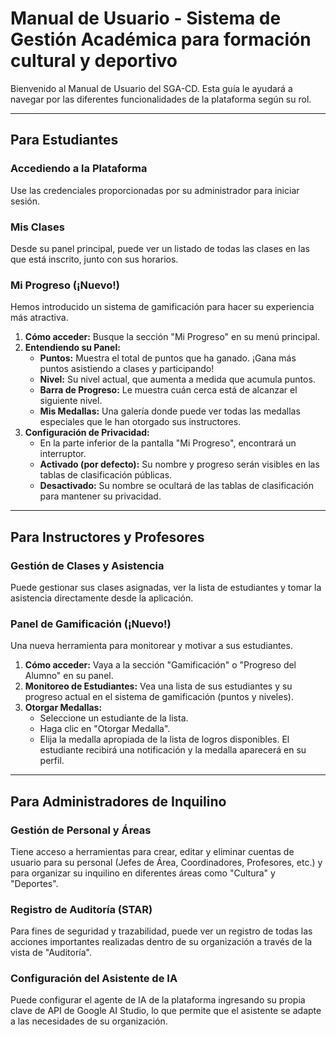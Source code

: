 # Manual de Usuario - Sistema de Gestión Académica para formación cultural y deportivo

Bienvenido al Manual de Usuario del SGA-CD. Esta guía le ayudará a navegar por las diferentes funcionalidades de la plataforma según su rol.

---

## Para Estudiantes

### Accediendo a la Plataforma
Use las credenciales proporcionadas por su administrador para iniciar sesión.

### Mis Clases
Desde su panel principal, puede ver un listado de todas las clases en las que está inscrito, junto con sus horarios.

### Mi Progreso (¡Nuevo!)
Hemos introducido un sistema de gamificación para hacer su experiencia más atractiva.

1.  **Cómo acceder:** Busque la sección "Mi Progreso" en su menú principal.
2.  **Entendiendo su Panel:**
    *   **Puntos:** Muestra el total de puntos que ha ganado. ¡Gana más puntos asistiendo a clases y participando!
    *   **Nivel:** Su nivel actual, que aumenta a medida que acumula puntos.
    *   **Barra de Progreso:** Le muestra cuán cerca está de alcanzar el siguiente nivel.
    *   **Mis Medallas:** Una galería donde puede ver todas las medallas especiales que le han otorgado sus instructores.
3.  **Configuración de Privacidad:**
    *   En la parte inferior de la pantalla "Mi Progreso", encontrará un interruptor.
    *   **Activado (por defecto):** Su nombre y progreso serán visibles en las tablas de clasificación públicas.
    *   **Desactivado:** Su nombre se ocultará de las tablas de clasificación para mantener su privacidad.

---

## Para Instructores y Profesores

### Gestión de Clases y Asistencia
Puede gestionar sus clases asignadas, ver la lista de estudiantes y tomar la asistencia directamente desde la aplicación.

### Panel de Gamificación (¡Nuevo!)
Una nueva herramienta para monitorear y motivar a sus estudiantes.

1.  **Cómo acceder:** Vaya a la sección "Gamificación" o "Progreso del Alumno" en su panel.
2.  **Monitoreo de Estudiantes:** Vea una lista de sus estudiantes y su progreso actual en el sistema de gamificación (puntos y niveles).
3.  **Otorgar Medallas:**
    *   Seleccione un estudiante de la lista.
    *   Haga clic en "Otorgar Medalla".
    *   Elija la medalla apropiada de la lista de logros disponibles. El estudiante recibirá una notificación y la medalla aparecerá en su perfil.

---

## Para Administradores de Inquilino

### Gestión de Personal y Áreas
Tiene acceso a herramientas para crear, editar y eliminar cuentas de usuario para su personal (Jefes de Área, Coordinadores, Profesores, etc.) y para organizar su inquilino en diferentes áreas como "Cultura" y "Deportes".

### Registro de Auditoría (STAR)
Para fines de seguridad y trazabilidad, puede ver un registro de todas las acciones importantes realizadas dentro de su organización a través de la vista de "Auditoría".

### Configuración del Asistente de IA
Puede configurar el agente de IA de la plataforma ingresando su propia clave de API de Google AI Studio, lo que permite que el asistente se adapte a las necesidades de su organización.

